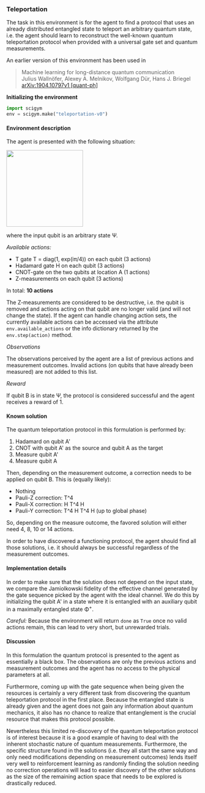 ### Teleportation

The task in this environment is for the agent to find a protocol that uses an already distributed entangled state to teleport an arbitrary quantum state, i.e. the agent should learn to reconstruct the well-known quantum teleportation protocol when provided with a universal gate set and quantum measurements.

An earlier version of this environment has been used in
> Machine learning for long-distance quantum communication  
> Julius Wallnöfer, Alexey A. Melnikov, Wolfgang Dür, Hans J. Briegel  
> [arXiv:1904.10797v1 \[quant-ph\]](https://arxiv.org/abs/1904.10797v1)  

**Initializing the environment**
```python
import scigym
env = scigym.make("teleportation-v0")
```

#### Environment description

The agent is presented with the following situation:

<img src="https://user-images.githubusercontent.com/33934646/62476416-3ea60580-b7a7-11e9-9ee2-7bd6d79ce4dd.png" width="200">

where the input qubit is an arbitrary state Ψ.

*Available actions:*

* T gate T = diag(1, exp(iπ/4)) on each qubit (3 actions)
* Hadamard gate H on each qubit (3 actions)
* CNOT-gate on the two qubits at location A (1 actions)
* Z-measurements on each qubit (3 actions)

In total: **10 actions**

The Z-measurements are considered to be destructive, i.e. the qubit is removed and actions acting on that qubit are no longer valid (and will not change the state).
If the agent can handle changing action sets, the currently available actions can be accessed via the attribute `env.available_actions` or the info dictionary returned by the `env.step(action)` method.

*Observations*

The observations perceived by the agent are a list of previous actions and measurement outcomes. Invalid actions (on qubits that have already been measured) are not added to this list.

*Reward*

If qubit B is in state Ψ, the protocol is considered successful and the agent receives a reward of 1.


#### Known solution

The quantum teleportation protocol in this formulation is performed by:

1. Hadamard on qubit A'
2. CNOT with qubit A' as the source and qubit A as the target
3. Measure qubit A'
4. Measure qubit A

Then, depending on the measurement outcome, a correction needs to be applied on qubit B. This is (equally likely):
* Nothing
* Pauli-Z correction: T^4
* Pauli-X correction: H T^4 H
* Pauli-Y correction: T^4 H T^4 H (up to global phase)

So, depending on the measure outcome, the favored solution will either need
4, 8, 10 or 14 actions.

In order to have discovered a functioning protocol, the agent should find all those solutions, i.e. it should always be successful regardless of the measurement outcomes.

#### Implementation details

In order to make sure that the solution does not depend on the input state,
we compare the Jamiolkowski fidelity of the effective channel generated by the
gate sequence picked by the agent with the ideal channel. We do this by
initializing the qubit A' in a state where it is entangled with an
auxiliary qubit in a maximally entangled state Φ<sup>+</sup>.

*Careful:* Because the environment will return `done` as `True` once no valid
actions remain, this can lead to very short, but unrewarded trials.

#### Discussion

In this formulation the quantum protocol is presented to the agent as essentially
a black box. The observations are only the previous actions and measurement
outcomes and the agent has no access to the physical parameters at all.

Furthermore, coming up with the gate sequence when being given the resources is
certainly a very different task from discovering the quantum teleportation
protocol in the first place. Because the entangled state is already given and
the agent does not gain any information about quantum mechanics, it also has
no chance to realize that entanglement is the crucial resource that makes this
protocol possible.

Nevertheless this limited re-discovery of the quantum teleportation protocol is
of interest because it is a good example of having to deal with the inherent
stochastic nature of quantum measurements. Furthermore, the specific structure
found in the solutions (i.e. they all start the same way and only need
modifications depending on measurement outcomes) lends itself very well to
reinforcement learning as randomly finding the solution needing no correction
operations will lead to easier discovery of the other solutions as the
size of the remaining action space that needs to be explored is drastically
reduced.
